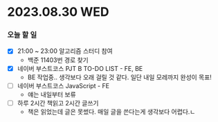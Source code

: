 # 2023.08.30 WED

### 오늘 할 일
* [x] 21:00 ~ 23:00 알고리즘 스터디 참여
  * 백준 11403번 경로 찾기
* [x] 네이버 부스트코스 PJT B TO-DO LIST - FE, BE
  * BE 작업중.. 생각보다 오래 걸릴 것 같다. 일단 내일 모레까지 완성이 목표!
* [ ] 네이버 부스트코스 JavaScript - FE
  * 얘는 내일부터 보류
* [ ] 하루 2시간 책읽고 2시간 글쓰기
  * 책은 읽었는데 글은 못썼다. 매일 글을 쓴다는게 생각보다 어렵다.ㄴ